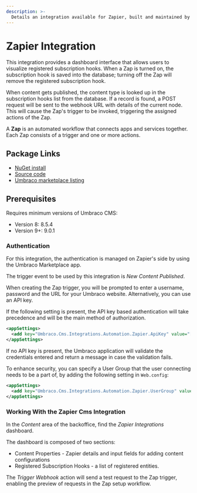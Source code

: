 ```yaml
---
description: >-
  Details an integration available for Zapier, built and maintained by Umbraco HQ.
---
```


# Zapier Integration

This integration provides a dashboard interface that allows users to visualize registered subscription hooks. When a Zap is turned on, the subscription hook is saved into the database; turning off the Zap will remove the registered subscription hook.

When content gets published, the content type is looked up in the subscription hooks list from the database. If a record is found, a POST request will be sent to the webhook URL with details of the current node. This will cause the Zap's trigger to be invoked, triggering the assigned actions of the Zap.

A **Zap** is an automated workflow that connects apps and services together. Each Zap consists of a trigger and one or more actions.

## Package Links

- [NuGet install](https://www.nuget.org/packages/Umbraco.Cms.Integrations.Automation.Zapier)
- [Source code](https://github.com/umbraco/Umbraco.Cms.Integrations/tree/main/src/Umbraco.Cms.Integrations.Automation.Zapier)
- [Umbraco marketplace listing](https://marketplace.umbraco.com/package/umbraco.cms.integrations.automation.zapier)

## Prerequisites

Requires minimum versions of Umbraco CMS:

- Version 8: 8.5.4
- Version 9+: 9.0.1

### Authentication

For this integration, the authentication is managed on Zapier's side by using the Umbraco Marketplace app.

The trigger event to be used by this integration is _New Content Published_.

When creating the Zap trigger, you will be prompted to enter a username, password and the URL for your Umbraco website. Alternatively, you can use an API key.

If the following setting is present, the API key based authentication will take precedence and will be the main method of authorization.

```xml
<appSettings>
  <add key="Umbraco.Cms.Integrations.Automation.Zapier.ApiKey" value="[your_api_key]" />
</appSettings>
```

If no API key is present, the Umbraco application will validate the credentials entered and return a message in case the validation fails.

To enhance security, you can specify a User Group that the user connecting needs to be a part of, by adding the following setting in `Web.config`:

```xml
<appSettings>
  <add key="Umbraco.Cms.Integrations.Automation.Zapier.UserGroup" value="[your User Group]" />
</appSettings>
```

### Working With the Zapier Cms Integration

In the _Content_ area of the backoffice, find the _Zapier Integrations_ dashboard.

The dashboard is composed of two sections:

- Content Properties - Zapier details and input fields for adding content configurations
- Registered Subscription Hooks - a list of registered entities.

The _Trigger Webhook_ action will send a test request to the Zap trigger, enabling the preview of requests in the Zap setup workflow.
